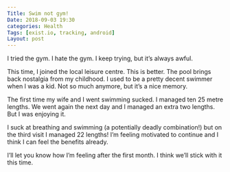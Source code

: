 ```yaml
---
Title: Swim not gym!
Date: 2018-09-03 19:30
categories: Health
Tags: [exist.io, tracking, android]
Layout: post
---
```

I tried the gym. I hate the gym. I keep trying, but it’s always awful.
 
 This time, I joined the local leisure centre. This is better. The pool brings back nostalgia from my childhood. I used to be a pretty decent swimmer when I was 
a kid. Not so much anymore, but it’s a nice memory.


The first time my wife and I went swimming sucked. I managed ten 25 metre lengths. We went again the next day and I managed an extra two lengths. But I was 
enjoying it.
 
I suck at breathing and swimming (a potentially deadly combination!) but on the third visit I managed 22 lengths! I’m feeling motivated to continue and I think 
I can feel the benefits already.
 
I’ll let you know how I’m feeling after the first month. I think we’ll stick with it this time.
